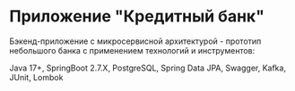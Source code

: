 # Приложение "Кредитный банк"

Бэкенд-приложение с микросервисной архитектурой - прототип небольшого банка с применением технологий и инструментов:

Java 17+, SpringBoot 2.7.Х, PostgreSQL, Spring Data JPA, Swagger, Kafka, JUnit, Lombok